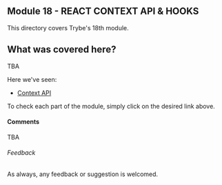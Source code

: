 ## Module 18 - REACT CONTEXT API & HOOKS

This directory covers Trybe's 18th module.

## What was covered here?

TBA

Here we've seen:

* [Context API](./18.1_CONTEXT_API)

To check each part of the module, simply click on the desired link above.

#### Comments

TBA

###### Feedback

As always, any feedback or suggestion is welcomed.
